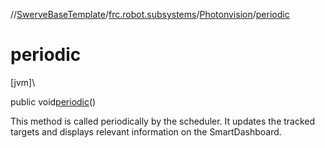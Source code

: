 //[SwerveBaseTemplate](../../../index.md)/[frc.robot.subsystems](../index.md)/[Photonvision](index.md)/[periodic](periodic.md)

# periodic

[jvm]\

public void[periodic](periodic.md)()

This method is called periodically by the scheduler. It updates the tracked targets and displays relevant information on the SmartDashboard.
